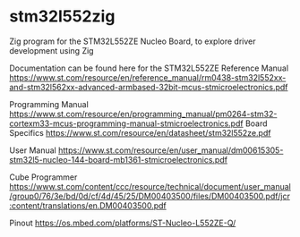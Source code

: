 # stm32l552zig
Zig program for the STM32L552ZE Nucleo Board, to explore driver development using Zig

Documentation can be found here for the STM32L552ZE Reference Manual https://www.st.com/resource/en/reference_manual/rm0438-stm32l552xx-and-stm32l562xx-advanced-armbased-32bit-mcus-stmicroelectronics.pdf 

Programming Manual https://www.st.com/resource/en/programming_manual/pm0264-stm32-cortexm33-mcus-programming-manual-stmicroelectronics.pdf Board Specifics https://www.st.com/resource/en/datasheet/stm32l552ze.pdf 

User Manual https://www.st.com/resource/en/user_manual/dm00615305-stm32l5-nucleo-144-board-mb1361-stmicroelectronics.pdf 

Cube Programmer https://www.st.com/content/ccc/resource/technical/document/user_manual/group0/76/3e/bd/0d/cf/4d/45/25/DM00403500/files/DM00403500.pdf/jcr:content/translations/en.DM00403500.pdf 

Pinout https://os.mbed.com/platforms/ST-Nucleo-L552ZE-Q/
